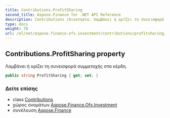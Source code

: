 ```yaml
---
title: Contributions.ProfitSharing
second_title: Aspose.Finance for .NET API Reference
description: Contributions ιδιοκτησία. Λαμβάνει ή ορίζει τη συνεισφορά συμμετοχής στα κέρδη.
type: docs
weight: 70
url: /el/net/aspose.finance.ofx.investment/contributions/profitsharing/
---
```

## Contributions.ProfitSharing property

Λαμβάνει ή ορίζει τη συνεισφορά συμμετοχής στα κέρδη.

```csharp
public string ProfitSharing { get; set; }
```

### Δείτε επίσης

* class [Contributions](../)
* χώρος ονομάτων [Aspose.Finance.Ofx.Investment](../../contributions/)
* συνέλευση [Aspose.Finance](../../../)


